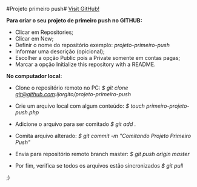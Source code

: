 #Projeto primeiro push#
[Visit GitHub!](https://www.github.com)

**Para criar o seu projeto de primeiro push no GITHUB:**

- Clicar em Repositories;
- Clicar em New;
- Definir o nome do repositório exemplo: *projeto-primeiro-push*
- Informar uma descrição (opicional);
- Escolher a opção Public pois a Private somente em contas pagas;
- Marcar a opção Initialize this repository with a README.

**No computador local:**

- Clone o repositório remoto no PC:
*$ git clone git@github.com:ijorgito/projeto-primeiro-push*

- Crie um arquivo local com algum conteúdo: 
*$ touch primeiro-projeto-push.php*

- Adicione o arquivo para ser comitado 
*$ git add .*

- Comita arquivo alterado:
*$ git commit -m "Comitando Projeto Primeiro Push"*

- Envia para repositório remoto branch master:
*$ git push origin master*

- Por fim, verifica se todos os arquivos estão sincronizados
*$ git pull*

;)




 


